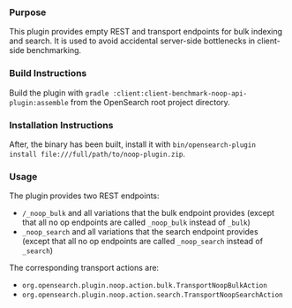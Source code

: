 ### Purpose

This plugin provides empty REST and transport endpoints for bulk indexing and search. It is used to avoid accidental server-side bottlenecks in client-side benchmarking.

### Build Instructions

Build the plugin with `gradle :client:client-benchmark-noop-api-plugin:assemble` from the OpenSearch root project directory.

### Installation Instructions

After, the binary has been built, install it with `bin/opensearch-plugin install file:///full/path/to/noop-plugin.zip`.

### Usage

The plugin provides two REST endpoints:

* `/_noop_bulk` and all variations that the bulk endpoint provides (except that all no op endpoints are called `_noop_bulk` instead of `_bulk`)
* `_noop_search` and all variations that the search endpoint provides (except that all no op endpoints are called `_noop_search` instead of `_search`)

The corresponding transport actions are:

* `org.opensearch.plugin.noop.action.bulk.TransportNoopBulkAction`
* `org.opensearch.plugin.noop.action.search.TransportNoopSearchAction`
